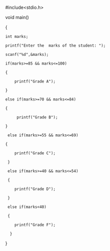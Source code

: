 #include<stdio.h>

void main()

{
    
    int marks;

    printf("Enter the  marks of the student: ");
    
    scanf("%d",&marks);
    
    if(marks>=85 && marks<=100)
    
    {
        
        printf("Grade A");
    
    }
    
    else if(marks>=70 && marks<=84)
    
    {
       
         printf("Grade B");
   
    }
         
     else if(marks>=55 && marks<=69)
   
    {
        
        printf("Grade C");
   
     }
    
     else if(marks>=40 && marks<=54)
    
     {
        
        printf("Grade D");
    
     }
    
     else if(marks<40)
    
     {
        
        printf("Grade F");
   
      }
  }
		
